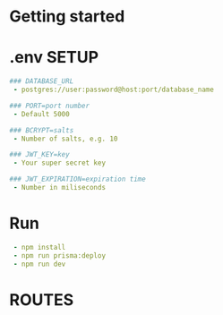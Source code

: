 # Getting started


# .env SETUP

```yml 
### DATABASE_URL
 - postgres://user:password@host:port/database_name

### PORT=port number
 - Default 5000

### BCRYPT=salts
 - Number of salts, e.g. 10

### JWT_KEY=key
 - Your super secret key

### JWT_EXPIRATION=expiration time
 - Number in miliseconds
```
#
# Run
```yml 
 - npm install
 - npm run prisma:deploy
 - npm run dev
 ```

#
# ROUTES

```yml 

```
